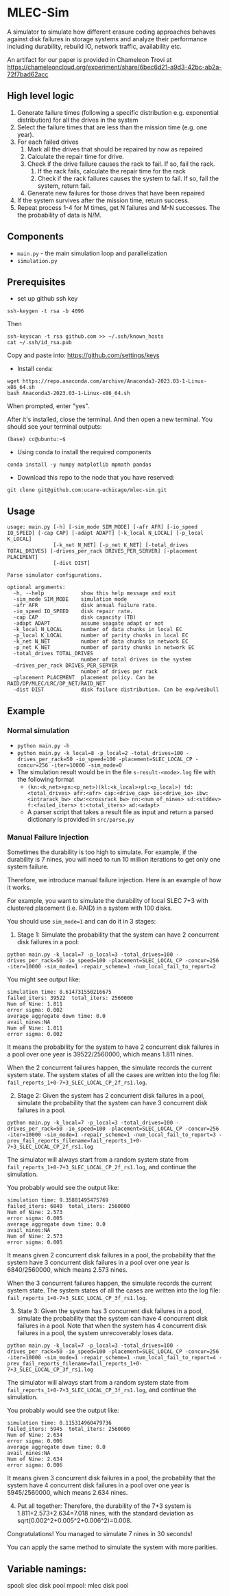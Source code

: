 # MLEC-Sim

A simulator to simulate how different erasure coding approaches behaves against disk failures in storage systems
and analyze their performance including durability, rebuild IO, network traffic, availability etc.

An artifact for our paper is provided in Chameleon Trovi at https://chameleoncloud.org/experiment/share/6bec6d21-a9d3-42bc-ab2a-72f7bad62acc 

## High level logic
1. Generate failure times (following a specific distribution e.g. exponential distribution) for all the drives in the system
2. Select the failure times that are less than the mission time (e.g. one year).
3. For each failed drives
   1. Mark all the drives that should be repaired by now as repaired
   2. Calculate the repair time for drive.
   3. Check if the drive failure causes the rack to fail. If so, fail the rack.
      1. If the rack fails, calculate the repair time for the rack
      2. Check if the rack failures causes the system to fail. If so, fail the system, return fail.
   4. Generate new failures for those drives that have been repaired
4. If the system survives after the mission time, return success.
5. Repeat process 1-4 for M times, get N failures and M-N successes. The the probability of data is N/M.

## Components
- `main.py` - the main simulation loop and parallelization
- `simulation.py`

## Prerequisites
- set up github ssh key
```
ssh-keygen -t rsa -b 4096
```

Then
```
ssh-keyscan -t rsa github.com >> ~/.ssh/known_hosts
cat ~/.ssh/id_rsa.pub
```
Copy and paste into: https://github.com/settings/keys
- Install `conda`:
```
wget https://repo.anaconda.com/archive/Anaconda3-2023.03-1-Linux-x86_64.sh
bash Anaconda3-2023.03-1-Linux-x86_64.sh
```

When prompted, enter "yes".

After it's installed, close the terminal. And then open a new terminal. You should see your terminal outputs:

```
(base) cc@ubuntu:~$
```



- Using conda to install the required components
```
conda install -y numpy matplotlib mpmath pandas
```

- Download this repo to the node that you have reserved:
```
git clone git@github.com:ucare-uchicago/mlec-sim.git
```


## Usage
```
usage: main.py [-h] [-sim_mode SIM_MODE] [-afr AFR] [-io_speed IO_SPEED] [-cap CAP] [-adapt ADAPT] [-k_local N_LOCAL] [-p_local K_LOCAL]
               [-k_net N_NET] [-p_net K_NET] [-total_drives TOTAL_DRIVES] [-drives_per_rack DRIVES_PER_SERVER] [-placement PLACEMENT]
               [-dist DIST]

Parse simulator configurations.

optional arguments:
  -h, --help            show this help message and exit
  -sim_mode SIM_MODE    simulation mode
  -afr AFR              disk annual failure rate.
  -io_speed IO_SPEED    disk repair rate.
  -cap CAP              disk capacity (TB)
  -adapt ADAPT          assume seagate adapt or not
  -k_local N_LOCAL      number of data chunks in local EC
  -p_local K_LOCAL      number of parity chunks in local EC
  -k_net N_NET          number of data chunks in network EC
  -p_net K_NET          number of parity chunks in network EC
  -total_drives TOTAL_DRIVES
                        number of total drives in the system
  -drives_per_rack DRIVES_PER_SERVER
                        number of drives per rack
  -placement PLACEMENT  placement policy. Can be RAID/DP/MLEC/LRC/DP_NET/RAID_NET
  -dist DIST            disk failure distribution. Can be exp/weibull
```

## Example

### Normal simulation
- `python main.py -h`
- `python main.py -k_local=8 -p_local=2 -total_drives=100 -drives_per_rack=50 -io_speed=100 -placement=SLEC_LOCAL_CP -concur=256 -iter=10000 -sim_mode=0`
- The simulation result would be in the file `s-result-<mode>.log` file with the following format
   - `(kn:<k_net>+pn:<p_net>)(kl:<k_local>+pl:<p_local>) td:<total_drives> afr:<afr> cap:<drive_cap> io:<drive_io> ibw:<intrarack_bw> cbw:<crossrack_bw> nn:<num_of_nines> sd:<stddev> f:<failed_iters> t:<total_iters> ad:<adapt>`
   - A parser script that takes a result file as input and return a parsed dictionary is provided in `src/parse.py`

### Manual Failure Injection

Sometimes the durability is too high to simulate. For example, if the durability is 7 nines, you will need to run 10 million iterations to get only 
one system failure. 

Therefore, we introduce manual failure injection. Here is an example of how it works.

For example, you want to simulate the durability of local SLEC 7+3 with clustered placement (i.e. RAID) in a system with 100 disks.

You should use `sim_mode=1` and can do it in 3 stages:

1. Stage 1: Simulate the probability that the system can have 2 concurrent disk failures in a pool:

`python main.py -k_local=7 -p_local=3 -total_drives=100 -drives_per_rack=50 -io_speed=100 -placement=SLEC_LOCAL_CP -concur=256 -iter=10000 -sim_mode=1 -repair_scheme=1 -num_local_fail_to_report=2`

You might see output like:

```
simulation time: 8.614731550216675
failed_iters: 39522  total_iters: 2560000
Num of Nine: 1.811
error sigma: 0.002
average aggregate down time: 0.0
avail_nines:NA
Num of Nine: 1.811
error sigma: 0.002
```

It means the probability for the system to have 2 concurrent disk failures in a pool over one year is 39522/2560000, which means 1.811 nines.

When the 2 concurrent failures happen, the simulate records the current system state. The system states of all the cases are written into the 
log file: `fail_reports_1+0-7+3_SLEC_LOCAL_CP_2f_rs1.log`.

2. Stage 2: Given the system has 2 concurrent disk failures in a pool, simulate the probability that the system can have 3 concurrent disk failures in a pool.

`python main.py -k_local=7 -p_local=3 -total_drives=100 -drives_per_rack=50 -io_speed=100 -placement=SLEC_LOCAL_CP -concur=256 -iter=10000 -sim_mode=1 -repair_scheme=1 -num_local_fail_to_report=3 -prev_fail_reports_filename=fail_reports_1+0-7+3_SLEC_LOCAL_CP_2f_rs1.log`

The simulator will always start from a random system state from `fail_reports_1+0-7+3_SLEC_LOCAL_CP_2f_rs1.log`, and continue the simulation.

You probably would see the output like:

```
simulation time: 9.35881495475769
failed_iters: 6840  total_iters: 2560000
Num of Nine: 2.573
error sigma: 0.005
average aggregate down time: 0.0
avail_nines:NA
Num of Nine: 2.573
error sigma: 0.005
```

It means given 2 concurrent disk failures in a pool, the probability that the system have 3 concurrent disk failures in a pool over one year is
6840/2560000, which means 2.573 nines.

When the 3 concurrent failures happen, the simulate records the current system state. The system states of all the cases are written into the 
log file: `fail_reports_1+0-7+3_SLEC_LOCAL_CP_3f_rs1.log`.

3. State 3: Given the system has 3 concurrent disk failures in a pool, simulate the probability that the system can have 4 concurrent disk failures in a pool.
Note that when the system has 4 concurrent disk failures in a pool, the system unrecoverably loses data.

`python main.py -k_local=7 -p_local=3 -total_drives=100 -drives_per_rack=50 -io_speed=100 -placement=SLEC_LOCAL_CP -concur=256 -iter=10000 -sim_mode=1 -repair_scheme=1 -num_local_fail_to_report=4 -prev_fail_reports_filename=fail_reports_1+0-7+3_SLEC_LOCAL_CP_3f_rs1.log`

The simulator will always start from a random system state from `fail_reports_1+0-7+3_SLEC_LOCAL_CP_3f_rs1.log`, and continue the simulation.

You probably would see the output like:

```
simulation time: 8.115314960479736
failed_iters: 5945  total_iters: 2560000
Num of Nine: 2.634
error sigma: 0.006
average aggregate down time: 0.0
avail_nines:NA
Num of Nine: 2.634
error sigma: 0.006
```

It means given 3 concurrent disk failures in a pool, the probability that the system have 4 concurrent disk failures in a pool over one year is
5945/2560000, which means 2.634 nines.

4. Put all together: Therefore, the durability of the 7+3 system is 1.811+2.573+2.634=7.018 nines, with the standard deviation as 
sqrt(0.002^2+0.005^2+0.006^2)=0.008.

Congratulations! You managed to simulate 7 nines in 30 seconds!

You can apply the same method to simulate the system with more parities.



## Variable namings:
spool: slec disk pool
mpool: mlec disk pool
